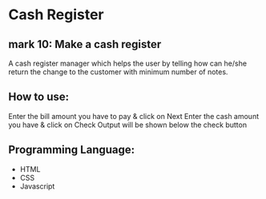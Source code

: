 # Cash Register
## mark 10: Make a cash register

A cash register manager which helps the user by telling how can he/she return the change to the customer with minimum number of notes.

## How to use:
Enter the bill amount you have to pay & click on Next
Enter the cash amount you have & click on Check
Output will be shown below the check button

## Programming Language:
- HTML
- CSS
- Javascript
